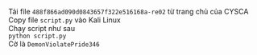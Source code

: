 Tải file <code>488f866ad090d0843657f322e516168a-re02</code> từ trang chủ của CYSCA<br/>
Copy file <code>script.py</code> vào Kali Linux<br/>
Chạy script như sau<br/>
<code>python script.py</code><br/>
Cờ là <code>DemonViolatePride346</code><br/>